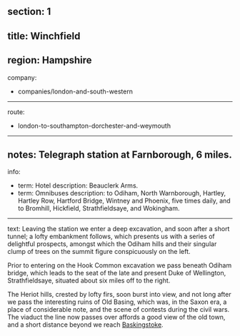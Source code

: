 ﻿section: 1
----
title: Winchfield
----
region: Hampshire
----
company:
- companies/london-and-south-western
----
route:
- london-to-southampton-dorchester-and-weymouth
----
notes: Telegraph station at Farnborough, 6 miles.
----
info:
- term: Hotel
  description: Beauclerk Arms.
- term: Omnibuses
  description: to Odiham, North Warnborough, Hartley, Hartley Row, Hartford Bridge, Wintney and Phoenix, five times daily, and to Bromhill, Hickfield, Strathfieldsaye, and Wokingham.
----
text: Leaving the station we enter a deep excavation, and soon after a short tunnel; a lofty embankment follows, which presents us with a series of delightful prospects, amongst which the Odiham hills and their singular clump of trees on the summit figure conspicuously on the left.

Prior to entering on the Hook Common excavation we pass beneath Odiham bridge, which leads to the seat of the late and present Duke of Wellington, Strathfieldsaye, situated about six miles off to the right.

The Heriot hills, crested by lofty firs, soon burst into view, and not long after we pass the interesting ruins of Old Basing, which was, in the Saxon era, a place of considerable note, and the scene of contests during the civil wars. The viaduct the line now passes over affords a good view of the old town, and a short distance beyond we reach [Baskingstoke](/stations/basingstoke).
